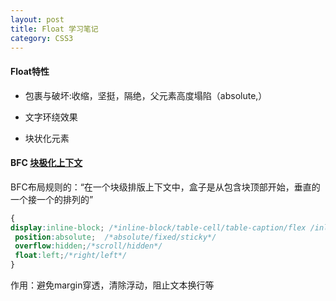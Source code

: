 ```yaml
---
layout: post
title: Float 学习笔记
category: CSS3
---
```



#### Float特性



- 包裹与破坏:收缩，坚挺，隔绝，父元素高度塌陷（absolute,）
- 文字环绕效果

-  块状化元素

#### BFC [块极化上下文](https://developer.mozilla.org/zh-CN/docs/Web/Guide/CSS/Block_formatting_context)

BFC布局规则的：“在一个块级排版上下文中，盒子是从包含块顶部开始，垂直的一个接一个的排列的”

```css
{
display:inline-block; /*inline-block/table-cell/table-caption/flex /inline-flex/flow-root*/
 position:absolute;  /*absolute/fixed/sticky*/
 overflow:hidden;/*scroll/hidden*/
 float:left;/*right/left*/
}
```

作用：避免margin穿透，清除浮动，阻止文本换行等
